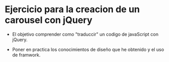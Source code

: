 # Ejercicio para la creacion de un carousel con jQuery

* El objetivo comprender como "traduccir" un codigo de javaScript con jQuery.

* Poner en practica los conocimientos de diseño que he obtenido y el uso de framwork.
